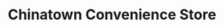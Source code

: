 ---
title: "Chinatown Convenience Store"
url: /portland/chinatown-convenience-store/
shop: Lebensmittel
---